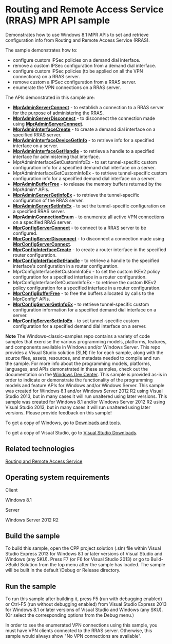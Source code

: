 Routing and Remote Access Service (RRAS) MPR API sample
=======================================================

Demonstrates how to use Windows 8.1 MPR APIs to set and retrieve configuration info from Routing and Remote Access Service (RRAS).

The sample demonstrates how to:

-   configure custom IPSec policies on a demand dial interface.
-   remove a custom IPSec configuration from a demand dial interface.
-   configure custom IPSec policies (to be applied on all the VPN connections) on a RRAS server.
-   remove custom a IPSec configuration from a RRAS server.
-   enumerate the VPN connections on a RRAS server.

The APIs demonstrated in this sample are:

-   [**MprAdminServerConnect**](http://msdn.microsoft.com/en-us/library/windows/desktop/aa375840) - to establish a connection to a RRAS server for the purpose of administering the RRAS.
-   [**MprAdminServerDisconnect**](http://msdn.microsoft.com/en-us/library/windows/desktop/aa375843) - to disconnect the connection made using [**MprAdminServerConnect**](http://msdn.microsoft.com/en-us/library/windows/desktop/aa375840).
-   [**MprAdminInterfaceCreate**](http://msdn.microsoft.com/en-us/library/windows/desktop/aa374573) - to create a demand dial interface on a specified RRAS server.
-   [**MprAdminInterfaceDeviceGetInfo**](http://msdn.microsoft.com/en-us/library/windows/desktop/aa374575) - to retrieve info for a specified interface on a server.
-   [**MprAdminInterfaceGetHandle**](http://msdn.microsoft.com/en-us/library/windows/desktop/aa374581) - to retrieve a handle to a specified interface for administering that interface.
-   MprAdminInterfaceSetCustomInfoEx - to set tunnel-specific custom configuration info for a specified demand dial interface on a server.
-   MprAdminInterfaceGetCustomInfoEx - to retrieve tunnel-specific custom configuration info for a specified demand dial interface on a server.
-   [**MprAdminBufferFree**](http://msdn.microsoft.com/en-us/library/windows/desktop/aa374557) - to release the memory buffers returned by the MprAdmin\* APIs.
-   [**MprAdminServerGetInfoEx**](http://msdn.microsoft.com/en-us/library/windows/desktop/dd408070) - to retrieve the tunnel-specific configuration of the RRAS server.
-   [**MprAdminServerSetInfoEx**](http://msdn.microsoft.com/en-us/library/windows/desktop/dd408071) - to set the tunnel-specific configuration on a specified RRAS server.
-   [**MprAdminConnectionEnum**](http://msdn.microsoft.com/en-us/library/windows/desktop/aa374559) - to enumerate all active VPN connections on a specified RRAS server.
-   [**MprConfigServerConnect**](http://msdn.microsoft.com/en-us/library/windows/desktop/aa375874) - to connect to a RRAS server to be configured.
-   [**MprConfigServerDisconnect**](http://msdn.microsoft.com/en-us/library/windows/desktop/aa375875) - to disconnect a connection made using [**MprConfigServerConnect**](http://msdn.microsoft.com/en-us/library/windows/desktop/aa375874).
-   [**MprConfigInterfaceCreate**](http://msdn.microsoft.com/en-us/library/windows/desktop/aa375860) - to create a router interface in the specified router configuration.
-   [**MprConfigInterfaceGetHandle**](http://msdn.microsoft.com/en-us/library/windows/desktop/aa375864) - to retrieve a handle to the specified interface's configuration in a router configuration.
-   MprConfigInterfaceSetCustomInfoEx - to set the custom IKEv2 policy configuration for a specified interface in a router configuration.
-   MprConfigInterfaceGetCustomInfoEx - to retrieve the custom IKEv2 policy configuration for a specified interface in a router configuration.
-   [**MprConfigBufferFree**](http://msdn.microsoft.com/en-us/library/windows/desktop/aa375855) - to free the buffers allocated by calls to the MprConfig\* APIs.
-   [**MprConfigServerGetInfoEx**](http://msdn.microsoft.com/en-us/library/windows/desktop/dd408076) - to retrieve tunnel-specific custom configuration information for a specified demand dial interface on a server.
-   [**MprConfigServerSetInfoEx**](http://msdn.microsoft.com/en-us/library/windows/desktop/dd408077) - to set tunnel-specific custom configuration for a specified demand dial interface on a server.

**Note**  The Windows-classic-samples repo contains a variety of code samples that exercise the various programming models, platforms, features, and components available in Windows and/or Windows Server. This repo provides a Visual Studio solution (SLN) file for each sample, along with the source files, assets, resources, and metadata needed to compile and run the sample. For more info about the programming models, platforms, languages, and APIs demonstrated in these samples, check out the documentation on the [Windows Dev Center](https://dev.windows.com). This sample is provided as-is in order to indicate or demonstrate the functionality of the programming models and feature APIs for Windows and/or Windows Server. This sample was created for Windows 8.1 and/or Windows Server 2012 R2 using Visual Studio 2013, but in many cases it will run unaltered using later versions. This sample was created for Windows 8.1 and/or Windows Server 2012 R2 using Visual Studio 2013, but in many cases it will run unaltered using later versions. Please provide feedback on this sample!

To get a copy of Windows, go to [Downloads and tools](http://go.microsoft.com/fwlink/p/?linkid=301696).

To get a copy of Visual Studio, go to [Visual Studio Downloads](http://go.microsoft.com/fwlink/p/?linkid=301697).

Related technologies
--------------------

[Routing and Remote Access Service](http://msdn.microsoft.com/en-us/library/windows/desktop/bb545679)

Operating system requirements
-----------------------------

Client

Windows 8.1

Server

Windows Server 2012 R2

Build the sample
----------------

To build this sample, open the CPP project solution (.sln) file within Visual Studio Express 2013 for Windows 8.1 or later versions of Visual Studio and Windows (any SKU). Press F7 (or F6 for Visual Studio 2013) or go to Build-\>Build Solution from the top menu after the sample has loaded. The sample will be built in the default \\Debug or Release directory.

Run the sample
--------------

To run this sample after building it, press F5 (run with debugging enabled) or Ctrl-F5 (run without debugging enabled) from Visual Studio Express 2013 for Windows 8.1 or later versions of Visual Studio and Windows (any SKU). (Or select the corresponding options from the Debug menu.)

In order to see the enumerated VPN connections using this sample, you must have VPN clients connected to the RRAS server. Otherwise, this sample would always show "No VPN connections are available".

